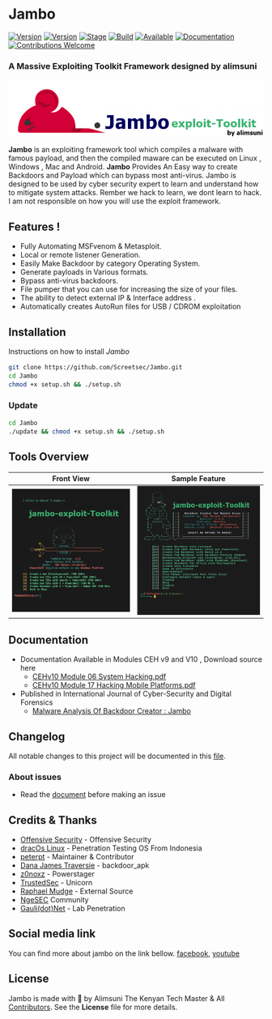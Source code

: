 # Jambo 

[![Version](https://img.shields.io/badge/Jambo-1.9.7-brightgreen.svg?maxAge=259200)]()
[![Version](https://img.shields.io/badge/Codename-Whistle-red.svg?maxAge=259200)]()
[![Stage](https://img.shields.io/badge/Release-Stable-brightgreen.svg)]()
[![Build](https://img.shields.io/badge/Supported_OS-Linux-orange.svg)]()
[![Available](https://img.shields.io/badge/Available-BlackArch-red.svg?maxAge=259200)]()
[![Documentation](https://img.shields.io/badge/CEHv10-eccouncil-blue.svg?maxAge=259200)](https://github.com/ManhNho/CEHv10/tree/master/Slides)
[![Contributions Welcome](https://img.shields.io/badge/contributions-welcome-blue.svg?style=flat)]()


###  A Massive Exploiting Toolkit Framework designed by alimsuni

![Banner](https://github.com/alimsunijambo/Jambo/blob/master/Jambo/icons/65820028-6ae17e00-e24e-11e9-894f-35836481cc2c.png)

**Jambo** is an exploiting framework tool which compiles a malware with famous payload, and then the compiled maware can be executed on Linux , Windows , Mac and Android. **Jambo** Provides An Easy way to create Backdoors and Payload which can bypass most anti-virus. Jambo is designed to be used by cyber security expert to learn and understand how to mitigate system attacks. Rember we hack to learn, we dont learn to hack. I am not responsible on how you will use the exploit framework. 
        
 ## Features !
 - Fully Automating MSFvenom & Metasploit.
- Local or remote listener Generation.
- Easily Make Backdoor by category Operating System.
- Generate payloads in Various formats.
- Bypass anti-virus backdoors.
- File pumper that you can use for increasing the size of your files.
- The ability to detect external IP & Interface address .
- Automatically creates AutoRun files for USB / CDROM exploitation


## Installation
Instructions on how to install *Jambo*
```bash
git clone https://github.com/Screetsec/Jambo.git
cd Jambo
chmod +x setup.sh && ./setup.sh
```
### Update 
```bash
cd Jambo
./update && chmod +x setup.sh && ./setup.sh
```

## Tools Overview
| Front View | Sample Feature	|
| ------------  | ------------ |
|![Index](https://github.com/alimsunijambo/Jambo/blob/master/Jambo/icons/65820886-91a4b200-e258-11e9-9a00-1e5905f6be16.jpg)|![f](https://github.com/alimsunijambo/Jambo/blob/master/Jambo/icons/9ee12cf6-2a80-11e7-8dfa-c2e3cfe71366.png)

## Documentation
- Documentation Available in Modules CEH v9 and V10 , Download source here 
	- [CEHv10 Module 06 System Hacking.pdf](https://github.com/ManhNho/CEHv10/blob/master/Labs/CEHv10%20Module%2006%20System%20Hacking.pdf)
	- [CEHv10 Module 17 Hacking Mobile Platforms.pdf](https://github.com/ManhNho/CEHv10/blob/master/Labs/CEHv10%20Module%2017%20Hacking%20Mobile%20Platforms.pdf)
- Published in International Journal of Cyber-Security and Digital Forensics
	- [Malware Analysis Of Backdoor Creator : Jambo](https://www.researchgate.net/publication/323574673_MALWARE_ANALYSIS_OF_BACKDOOR_CREATOR_FATRAT)


## Changelog
All notable changes to this project will be documented in this [file](https://github.com/Screetsec/Jambo/blob/master/CHANGELOG.md).

### About issues
- Read the [document](https://github.com/Screetsec/Jambo/blob/master/issues.md) before making an issue

## Credits & Thanks
- [Offensive Security](https://www.offensive-security.com/) - Offensive Security
- [dracOs Linux](https://dracos-linux.org/) - Penetration Testing OS From Indonesia
- [peterpt](https://github.com/peterpt) - Maintainer & Contributor
- [Dana James Traversie](https://github.com/dana-at-cp/backdoor-apk) - backdoor_apk
- [z0noxz](https://github.com/z0noxz/powerstager) - Powerstager
- [TrustedSec](https://github.com/trustedsec/unicorn) - Unicorn
- [Raphael Mudge](https://github.com/rsmudge) - External Source
- [NgeSEC](https://ngesec.id/) Community
- [Gauli(dot)Net](https://gauli.net/) - Lab Penetration

## Social media link
You can find more about jambo on the link bellow.
[facebook](https://www.facebook.com/alimsunicomputersolutions/),
[youtube](http//:youtube.com?alimsuni)

## License
Jambo is made with 🖤 by Alimsuni The Kenyan Tech Master & All [Contributors](https://www.facebook.com/alimsunicomputersolutions/). See the **License** file for more details.


